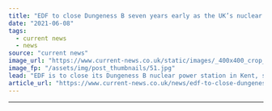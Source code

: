 ```yaml
---
title: "EDF to close Dungeness B seven years early as the UK’s nuclear fleet dwindles"
date: "2021-06-08"
tags: 
  - current news
  - news
source: "current news"
image_url: "https://www.current-news.co.uk/static/images/_400x400_crop_center-center/Dungeness-B-credit-EDF.jpg"
image_fp: "/assets/img/post_thumbnails/51.jpg"
lead: "EDF is to close its Dungeness B nuclear power station in Kent, seven years earlier than planned as the UK’s nuclear fleet continues to shrink."
article_url: "https://www.current-news.co.uk/news/edf-to-close-dungeness-b-seven-years-early-as-the-uks-nuclear-fleet-dwindles?utm_source=rss-feeds&utm_medium=rss&utm_campaign=rss"
---
```


---
